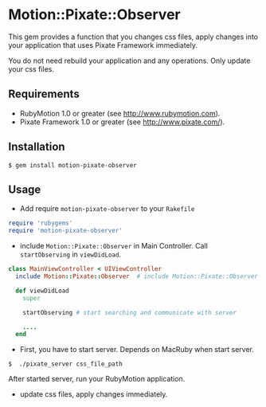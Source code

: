 # Motion::Pixate::Observer

This gem provides a function that you changes css files, apply changes into your application that uses Pixate Framework immediately.

You do not need rebuild your application and any operations.
Only update your css files.

## Requirements

- RubyMotion 1.0 or greater (see http://www.rubymotion.com).
- Pixate Framework 1.0 or greater (see http://www.pixate.com/).

## Installation

```
$ gem install motion-pixate-observer
```

## Usage

- Add require `motion-pixate-observer` to your `Rakefile`

```ruby
require 'rubygems'
require 'motion-pixate-observer'
```

- include `Motion::Pixate::Observer` in Main Controller. Call `startObserving` in `viewDidLoad`.

```ruby
class MainViewController < UIViewController
  include Motion::Pixate::Observer  # include Motion::Pixate::Observer in Main Controller

  def viewDidLoad
    super

    startObserving # start searching and communicate with server

    ....
  end
```

- First, you have to start server. Depends on MacRuby when start server.

```
$  ./pixate_server css_file_path
```

After started server, run your RubyMotion application.

- update css files, apply changes immediately.

